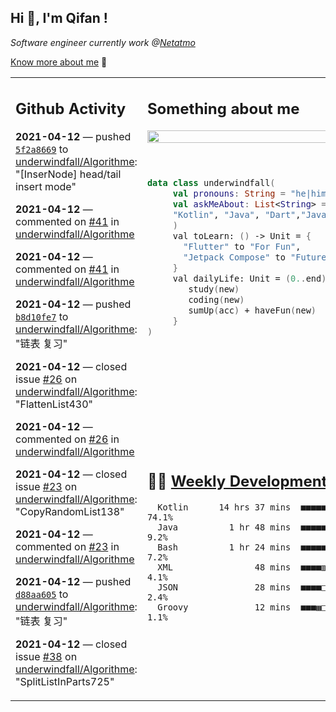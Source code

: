 <h2> Hi 👋, I'm Qifan ! </h2>
<p><em>Software engineer currently work @<a href="https://www.netatmo.com">Netatmo</a>
</em></p><p><a href="https://qifanyang.com/resume" target="_blank"> Know more about me</a> 🔭</p>
<table><tr><td valign="top" rowspan="2">

 ## Github Activity
 <!-- githubActivity starts -->
  **2021-04-12** — pushed [`5f2a8669`](https://api.github.com/repos/underwindfall/Algorithme/commits/5f2a8669b4c26b782eef8aff7c9466fedfa0191b) to [underwindfall/Algorithme](https://api.github.com/repos/underwindfall/Algorithme): "[InserNode] head/tail insert mode"

  **2021-04-12** — commented on [#41](https://github.com/underwindfall/Algorithme/issues/41#issuecomment-817563317) in [underwindfall/Algorithme](https://api.github.com/repos/underwindfall/Algorithme)

  **2021-04-12** — commented on [#41](https://github.com/underwindfall/Algorithme/issues/41#issuecomment-817546782) in [underwindfall/Algorithme](https://api.github.com/repos/underwindfall/Algorithme)

  **2021-04-12** — pushed [`b8d10fe7`](https://api.github.com/repos/underwindfall/Algorithme/commits/b8d10fe79041d615b485c52807c3bfa12b0aad05) to [underwindfall/Algorithme](https://api.github.com/repos/underwindfall/Algorithme): "链表 复习"

  **2021-04-12** — closed issue [#26](https://api.github.com/repos/underwindfall/Algorithme/issues/26) on [underwindfall/Algorithme](https://api.github.com/repos/underwindfall/Algorithme): "FlattenList430"

  **2021-04-12** — commented on [#26](https://github.com/underwindfall/Algorithme/issues/26#issuecomment-817389541) in [underwindfall/Algorithme](https://api.github.com/repos/underwindfall/Algorithme)

  **2021-04-12** — closed issue [#23](https://api.github.com/repos/underwindfall/Algorithme/issues/23) on [underwindfall/Algorithme](https://api.github.com/repos/underwindfall/Algorithme): "CopyRandomList138"

  **2021-04-12** — commented on [#23](https://github.com/underwindfall/Algorithme/issues/23#issuecomment-817385530) in [underwindfall/Algorithme](https://api.github.com/repos/underwindfall/Algorithme)

  **2021-04-12** — pushed [`d88aa605`](https://api.github.com/repos/underwindfall/Algorithme/commits/d88aa6050dc3fc0eb5bd7967969b158cf3295dce) to [underwindfall/Algorithme](https://api.github.com/repos/underwindfall/Algorithme): "链表 复习"

  **2021-04-12** — closed issue [#38](https://api.github.com/repos/underwindfall/Algorithme/issues/38) on [underwindfall/Algorithme](https://api.github.com/repos/underwindfall/Algorithme): "SplitListInParts725"
 <!-- githubActivity ends -->
 </td><td valign="top">

 ## Something about me
 <!-- profile starts -->
 <a href="https://github.com/underwindfall" width="100%">
  <img src="https://github-readme-stats.vercel.app/api?username=underwindfall&show_icons=true&icon_color=805AD5&text_color=718096&bg_color=ffffff00&hide_title=true&include_all_commits=true&count_private=true&hide_border=true" width="100%"/>
 </a>
 <br/>
 <br/>
 <br/>
 
 ```kotlin
 data class underwindfall(
      val pronouns: String = "he|him",
      val askMeAbout: List<String> = listOf(
      "Kotlin", "Java", "Dart","Javascript", "Typescript"
      )
      val toLearn: () -> Unit = {
        "Flutter" to "For Fun",
        "Jetpack Compose" to "Future"
      }
      val dailyLife: Unit = (0..end).reduce { acc, new ->	
         study(new)	
         coding(new)	
         sumUp(acc) + haveFun(new)	
      }
 )
 ```
 <!-- profile ends -->
 </td></tr><tr><td valign="top">

 ## 🏊‍♂️ <a href="https://gist.github.com/underwindfall/377ee88ba1fabd1e93516e48ca9c61eb" target="_blank">Weekly Development Breakdown</a>
  <!-- codeTime starts -->
  ```text
    Kotlin      14 hrs 37 mins  ■■■■■■■■■■■■■■■■■■■■■◱□□  74.1%
    Java          1 hr 48 mins  ■■■■■▦□□□□□□□□□□□□□□□□□□   9.2%
    Bash          1 hr 24 mins  ■■■■■◱□□□□□□□□□□□□□□□□□□   7.2%
    XML                48 mins  ■■■■▥□□□□□□□□□□□□□□□□□□□   4.1%
    JSON               28 mins  ■■■■□□□□□□□□□□□□□□□□□□□□   2.4%
    Groovy             12 mins  ■■■▦□□□□□□□□□□□□□□□□□□□□   1.1%
  ```
  <!-- codeTime starts -->
  </td></tr></table>